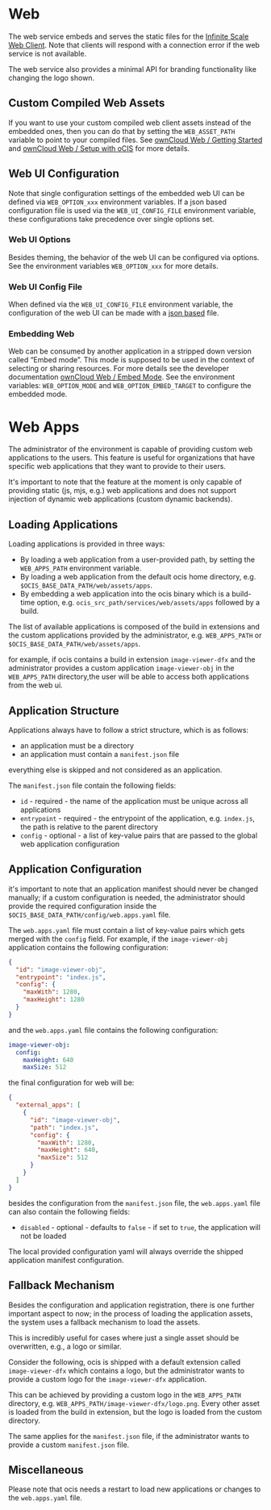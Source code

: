 # Web

The web service embeds and serves the static files for the [Infinite Scale Web Client](https://github.com/owncloud/web).
Note that clients will respond with a connection error if the web service is not available.

The web service also provides a minimal API for branding functionality like changing the logo shown.

## Custom Compiled Web Assets

If you want to use your custom compiled web client assets instead of the embedded ones, then you can do that by setting the `WEB_ASSET_PATH` variable to point to your compiled files. See [ownCloud Web / Getting Started](https://owncloud.dev/clients/web/getting-started/) and [ownCloud Web / Setup with oCIS](https://owncloud.dev/clients/web/backend-ocis/) for more details.

## Web UI Configuration

Note that single configuration settings of the embedded web UI can be defined via `WEB_OPTION_xxx` environment variables. If a json based configuration file is used via the `WEB_UI_CONFIG_FILE` environment variable, these configurations take precedence over single options set.

### Web UI Options

Besides theming, the behavior of the web UI can be configured via options. See the environment variables `WEB_OPTION_xxx` for more details.

### Web UI Config File

When defined via the `WEB_UI_CONFIG_FILE` environment variable, the configuration of the web UI can be made with a [json based](https://github.com/owncloud/web/tree/master/config) file.

### Embedding Web

Web can be consumed by another application in a stripped down version called “Embed mode”. This mode is supposed to be used in the context of selecting or sharing resources. For more details see the developer documentation [ownCloud Web / Embed Mode](https://owncloud.dev/clients/web/embed-mode/). See the environment variables: `WEB_OPTION_MODE` and `WEB_OPTION_EMBED_TARGET` to configure the embedded mode.

# Web Apps

The administrator of the environment is capable of providing custom web applications to the users.
This feature is useful for organizations that have specific web applications that they want to provide to their users.

It's important to note that the feature at the moment is only capable of providing static (js, mjs, e.g.) web applications
and does not support injection of dynamic web applications (custom dynamic backends).

## Loading Applications

Loading applications is provided in three ways:

* By loading a web application from a user-provided path, by setting the `WEB_APPS_PATH` environment variable.
* By loading a web application from the default ocis home directory, e.g. `$OCIS_BASE_DATA_PATH/web/assets/apps`.
* By embedding a web application into the ocis binary which is a build-time option,
  e.g. `ocis_src_path/services/web/assets/apps` followed by a build.

The list of available applications is composed of the build in extensions and the custom applications
provided by the administrator, e.g. `WEB_APPS_PATH` or `$OCIS_BASE_DATA_PATH/web/assets/apps`.

for example, if ocis contains a build in extension `image-viewer-dfx` and the administrator provides a custom
application `image-viewer-obj` in the `WEB_APPS_PATH` directory,the user will be able to access both applications
from the web ui.

## Application Structure

Applications always have to follow a strict structure, which is as follows:

* an application must be a directory
* an application must contain a `manifest.json` file

everything else is skipped and not considered as an application.

The `manifest.json` file contain the following fields:

* `id` - required - the name of the application must be unique across all applications
* `entrypoint` - required - the entrypoint of the application, e.g. `index.js`, the path is relative to the parent directory
* `config` - optional - a list of key-value pairs that are passed to the global web application configuration

## Application Configuration

it's important to note that an application manifest should never be changed manually;
if a custom configuration is needed, the administrator should provide the required configuration inside the
`$OCIS_BASE_DATA_PATH/config/web.apps.yaml` file.

The `web.apps.yaml` file must contain a list of key-value pairs which gets merged with the `config` field.
For example, if the `image-viewer-obj` application contains the following configuration:

```json
{
  "id": "image-viewer-obj",
  "entrypoint": "index.js",
  "config": {
    "maxWith": 1280,
    "maxHeight": 1280
  }
}
```

and the `web.apps.yaml` file contains the following configuration:

```yaml
image-viewer-obj:
  config:
    maxHeight: 640
    maxSize: 512
```

the final configuration for web will be:

```json
{
  "external_apps": [
    {
      "id": "image-viewer-obj",
      "path": "index.js",
      "config": {
        "maxWith": 1280,
        "maxHeight": 640,
        "maxSize": 512
      }
    }
  ]
}
```

besides the configuration from the `manifest.json` file, the `web.apps.yaml` file can also contain the following fields:

* `disabled` - optional - defaults to `false` - if set to `true`, the application will not be loaded

The local provided configuration yaml will always override the shipped application manifest configuration.

## Fallback Mechanism

Besides the configuration and application registration, there is one further important aspect to now;
in the process of loading the application assets, the system uses a fallback mechanism to load the assets.

This is incredibly useful for cases where just a single asset should be overwritten, e.g., a logo or similar.

Consider the following, ocis is shipped with a default extension called `image-viewer-dfx` which contains a logo,
but the administrator wants to provide a custom logo for the `image-viewer-dfx` application.

This can be achieved by providing a custom logo in the `WEB_APPS_PATH` directory, e.g. `WEB_APPS_PATH/image-viewer-dfx/logo.png`.
Every other asset is loaded from the build in extension, but the logo is loaded from the custom directory.

The same applies for the `manifest.json` file, if the administrator wants to provide a custom `manifest.json` file.

## Miscellaneous

Please note that ocis needs a restart to load new applications or changes to the `web.apps.yaml` file.
